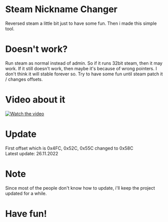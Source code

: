 # Steam Nickname Changer
Reversed steam a little bit just to have some fun. Then i made this simple tool.

# Doesn't work?
Run steam as normal instead of admin. So if it runs 32bit steam, then it may work. If it still doesn't work, then maybe it's because of wrong pointers. I don't think it will stable forever so. Try to have some fun until steam patch it / changes offsets.

# Video about it
[![Watch the video](https://img.youtube.com/vi/T-D1KVIuvjA/maxresdefault.jpg)]([https://youtu.be/T-D1KVIuvjA](https://streamable.com/e/b5cmjw))

# Update
First offset which is 0x4FC, 0x52C, 0x55C changed to 0x58C <br />
Latest update: 26.11.2022

# Note
Since most of the people don't know how to update, i'll keep the project updated for a while.

# Have fun!
